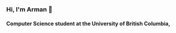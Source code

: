 ### Hi, I'm Arman 👋


#### Computer Science student at the University of British Columbia,


<!-- Connect with me:
gbhatia30 gbhatia30
![Arman's GitHub stats](https://github-readme-stats.vercel.app/api?username=armanmoztar&show_icons=true&count_private=true&theme=tokyonight)

[![Top Languages](https://github-readme-stats.vercel.app/api/top-langs/?username=armanmoztar&layout=compact)]


Connect with me:
gbhatia30 gbhatia30 -->


<!-- [![Readme Card](https://github-readme-stats.vercel.app/api/pin/?username=anuraghazra&repo=github-readme-stats)] -->
<!-- (https://github.com/anuraghazra/github-readme-stats) --!>


<!--
**armanmoztar/armanmoztar** is a ✨ _special_ ✨ repository because its `README.md` (this file) appears on your GitHub profile.

- 🔭 I’m currently working on ...
- 🌱 I’m currently learning about data structures & algorithms
- 👯 I’m looking to collaborate on ...
- 🤔 I’m looking for help with ...
- 💬 Ask me about ...
- 📫 Feel free to ping me on LinkedIn
- 😄 Pronouns: ...
- ⚡ Fun fact: ...
-->
